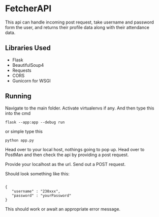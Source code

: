 # FetcherAPI

This api can handle incoming post request, take username and password form the user, and returns their profile data along with their attendance data.

## Libraries Used

+ Flask
+ BeautifulSoup4
+ Requests
+ CORS
+ Gunicorn for WSGI

## Running

Navigate to the main folder. Activate virtualenvs if any. And then type this into the cmd

<code>flask --app:app --debug run</code>

or simple type this 

<code>python app.py</code>

Head over to your local host, nothings going to pop up. Head over to PostMan and then check the api by providing a post request. 

Provide your localhost as the url. Send out a POST request.

Should look something like this:

<code>
{ 
   "username" : "230xxx",
   "password" : "yourPassword"
} 
</code>

This should work or await an appropriate error message. 